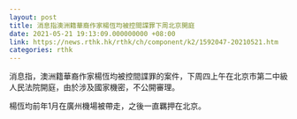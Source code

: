 ```yaml
---
layout: post
title: 消息指澳洲籍華裔作家楊恆均被控間諜罪下周北京開庭
date: 2021-05-21 19:13:09.000000000 +08:00
link: https://news.rthk.hk/rthk/ch/component/k2/1592047-20210521.htm
categories: rthk
---
```


消息指，澳洲籍華裔作家楊恆均被控間諜罪的案件，下周四上午在北京市第二中級人民法院開庭，由於涉及國家機密，不公開審理。

楊恆均前年1月在廣州機場被帶走，之後一直羈押在北京。
